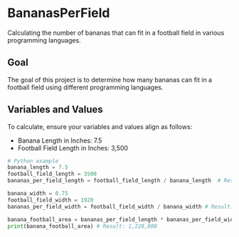 # BananasPerField

Calculating the number of bananas that can fit in a football field in various programming languages.

## Goal
The goal of this project is to determine how many bananas can fit in a football field using different programming languages.

## Variables and Values
To calculate, ensure your variables and values align as follows:

- Banana Length in Inches: 7.5
- Football Field Length in Inches: 3,500

```python
# Python example
banana_length = 7.5
football_field_length = 3500
bananas_per_field_length = football_field_length / banana_length  # Result: 466.67

banana_width = 0.75
football_field_width = 1920
bananas_per_field_width = football_field_width / banana_width # Result: 2,560

banana_football_area = bananas_per_field_length * bananas_per_field_width
print(banana_football_area) # Result: 1,228,800
```
